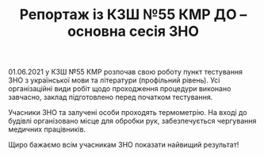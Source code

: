 ﻿---
title: Репортаж із КЗШ №55 КМР ДО – основна сесія ЗНО
---

01.06.2021 у КЗШ №55 КМР розпочав свою роботу пункт тестування ЗНО з української мови та літератури (профільний рівень). Усі організаційні види робіт щодо проходження процедури виконано завчасно, заклад підготовлено перед початком тестування.

Учасники ЗНО та залучені особи проходять термометрію. На вході до будівлі організовано місце для обробки рук, забезпечується чергування медичних працівників.

Щиро бажаємо всім учасникам ЗНО показати найвищий результат!

<slideshow />
